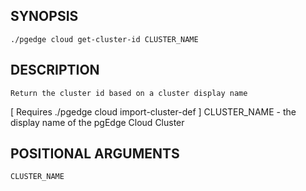 ## SYNOPSIS
    ./pgedge cloud get-cluster-id CLUSTER_NAME
 
## DESCRIPTION
    Return the cluster id based on a cluster display name
[ Requires ./pgedge cloud import-cluster-def ]
  CLUSTER_NAME - the display name of the pgEdge Cloud Cluster
 
## POSITIONAL ARGUMENTS
    CLUSTER_NAME
